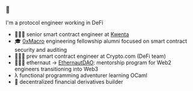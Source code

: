 ### 👋

I'm a protocol engineer working in DeFi

- 👷🏻‍♂️ senior smart contract engineer at <a href="https://v2.beta.kwenta.io/market/sETH">Kwenta</a>
- 🎓 <a href="https://0xmacro.com/">0xMacro</a> engineering fellowship alumni focused on smart contract security and auditing
- 🧑🏻‍💻 prev smart contract engineer at Crypto.com (DeFi team)
- 👩🏻‍🚀 ethernaut -> <a href="https://twitter.com/EthernautDAO">EthernautDAO</a>: mentorship program for Web2 engineers transitioning into Web3
- λ functional programming adventurer learning OCaml
- 🧱 decentralized financial derivatives builder
